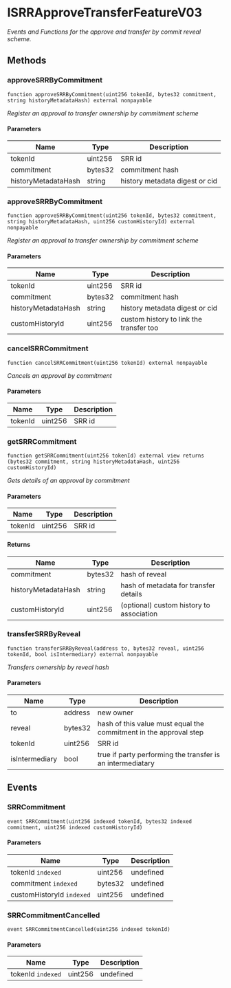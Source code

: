 # ISRRApproveTransferFeatureV03







*Events and Functions for the approve and transfer by commit reveal scheme.*

## Methods

### approveSRRByCommitment

```solidity
function approveSRRByCommitment(uint256 tokenId, bytes32 commitment, string historyMetadataHash) external nonpayable
```



*Register an approval to transfer ownership by commitment scheme*

#### Parameters

| Name | Type | Description |
|---|---|---|
| tokenId | uint256 | SRR id |
| commitment | bytes32 | commitment hash |
| historyMetadataHash | string | history metadata digest or cid |

### approveSRRByCommitment

```solidity
function approveSRRByCommitment(uint256 tokenId, bytes32 commitment, string historyMetadataHash, uint256 customHistoryId) external nonpayable
```



*Register an approval to transfer ownership by commitment scheme*

#### Parameters

| Name | Type | Description |
|---|---|---|
| tokenId | uint256 | SRR id |
| commitment | bytes32 | commitment hash |
| historyMetadataHash | string | history metadata digest or cid |
| customHistoryId | uint256 | custom history to link the transfer too |

### cancelSRRCommitment

```solidity
function cancelSRRCommitment(uint256 tokenId) external nonpayable
```



*Cancels an approval by commitment*

#### Parameters

| Name | Type | Description |
|---|---|---|
| tokenId | uint256 | SRR id |

### getSRRCommitment

```solidity
function getSRRCommitment(uint256 tokenId) external view returns (bytes32 commitment, string historyMetadataHash, uint256 customHistoryId)
```



*Gets details of an approval by commitment*

#### Parameters

| Name | Type | Description |
|---|---|---|
| tokenId | uint256 | SRR id |

#### Returns

| Name | Type | Description |
|---|---|---|
| commitment | bytes32 | hash of reveal |
| historyMetadataHash | string | hash of metadata for transfer details |
| customHistoryId | uint256 | (optional) custom history to association |

### transferSRRByReveal

```solidity
function transferSRRByReveal(address to, bytes32 reveal, uint256 tokenId, bool isIntermediary) external nonpayable
```



*Transfers ownership by reveal hash*

#### Parameters

| Name | Type | Description |
|---|---|---|
| to | address | new owner |
| reveal | bytes32 | hash of this value must equal the commitment in the approval step |
| tokenId | uint256 | SRR id |
| isIntermediary | bool | true if party performing the transfer is an intermediatary |



## Events

### SRRCommitment

```solidity
event SRRCommitment(uint256 indexed tokenId, bytes32 indexed commitment, uint256 indexed customHistoryId)
```





#### Parameters

| Name | Type | Description |
|---|---|---|
| tokenId `indexed` | uint256 | undefined |
| commitment `indexed` | bytes32 | undefined |
| customHistoryId `indexed` | uint256 | undefined |

### SRRCommitmentCancelled

```solidity
event SRRCommitmentCancelled(uint256 indexed tokenId)
```





#### Parameters

| Name | Type | Description |
|---|---|---|
| tokenId `indexed` | uint256 | undefined |



